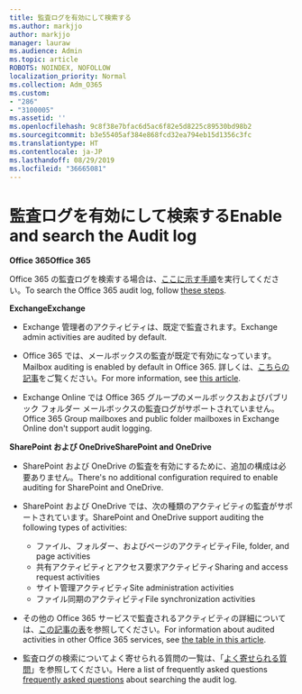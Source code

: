 ```yaml
---
title: 監査ログを有効にして検索する
ms.author: markjjo
author: markjjo
manager: lauraw
ms.audience: Admin
ms.topic: article
ROBOTS: NOINDEX, NOFOLLOW
localization_priority: Normal
ms.collection: Adm_O365
ms.custom:
- "286"
- "3100005"
ms.assetid: ''
ms.openlocfilehash: 9c8f38e7bfac6d5ac6f82e5d8225c89530bd98b2
ms.sourcegitcommit: b3e55405af384e868fcd32ea794eb15d1356c3fc
ms.translationtype: HT
ms.contentlocale: ja-JP
ms.lasthandoff: 08/29/2019
ms.locfileid: "36665081"
---
```

# <a name="enable-and-search-the-audit-log"></a><span data-ttu-id="570d6-102">監査ログを有効にして検索する</span><span class="sxs-lookup"><span data-stu-id="570d6-102">Enable and search the Audit log</span></span>

<span data-ttu-id="570d6-103">**Office 365**</span><span class="sxs-lookup"><span data-stu-id="570d6-103">**Office 365**</span></span>

<span data-ttu-id="570d6-104">Office 365 の監査ログを検索する場合は、[ここに示す手順](https://docs.microsoft.com/office365/securitycompliance/search-the-audit-log-in-security-and-compliance#search-the-audit-log)を実行してください。</span><span class="sxs-lookup"><span data-stu-id="570d6-104">To search the Office 365 audit log, follow [these steps](https://docs.microsoft.com/office365/securitycompliance/search-the-audit-log-in-security-and-compliance#search-the-audit-log).</span></span>

<span data-ttu-id="570d6-105">**Exchange**</span><span class="sxs-lookup"><span data-stu-id="570d6-105">**Exchange**</span></span>

- <span data-ttu-id="570d6-106">Exchange 管理者のアクティビティは、既定で監査されます。</span><span class="sxs-lookup"><span data-stu-id="570d6-106">Exchange admin activities are audited by default.</span></span>

- <span data-ttu-id="570d6-107">Office 365 では、メールボックスの監査が既定で有効になっています。</span><span class="sxs-lookup"><span data-stu-id="570d6-107">Mailbox auditing is enabled by default in Office 365.</span></span> <span data-ttu-id="570d6-108">詳しくは、[こちらの記事](https://docs.microsoft.com/office365/securitycompliance/enable-mailbox-auditing)をご覧ください。</span><span class="sxs-lookup"><span data-stu-id="570d6-108">For more information, see [this article](https://docs.microsoft.com/office365/securitycompliance/enable-mailbox-auditing).</span></span>

- <span data-ttu-id="570d6-109">Exchange Online では Office 365 グループのメールボックスおよびパブリック フォルダー メールボックスの監査ログがサポートされていません。</span><span class="sxs-lookup"><span data-stu-id="570d6-109">Office 365 Group mailboxes and public folder mailboxes in Exchange Online don't support audit logging.</span></span>

<span data-ttu-id="570d6-110">**SharePoint および OneDrive**</span><span class="sxs-lookup"><span data-stu-id="570d6-110">**SharePoint and OneDrive**</span></span>

- <span data-ttu-id="570d6-111">SharePoint および OneDrive の監査を有効にするために、追加の構成は必要ありません。</span><span class="sxs-lookup"><span data-stu-id="570d6-111">There's no additional configuration required to enable auditing for SharePoint and OneDrive.</span></span>

- <span data-ttu-id="570d6-112">SharePoint および OneDrive では、次の種類のアクティビティの監査がサポートされています。</span><span class="sxs-lookup"><span data-stu-id="570d6-112">SharePoint and OneDrive support auditing the following types of activities:</span></span>

    - <span data-ttu-id="570d6-113">ファイル、フォルダー、およびページのアクティビティ</span><span class="sxs-lookup"><span data-stu-id="570d6-113">File, folder, and page activities</span></span>
    - <span data-ttu-id="570d6-114">共有アクティビティとアクセス要求アクティビティ</span><span class="sxs-lookup"><span data-stu-id="570d6-114">Sharing and access request activities</span></span>
    - <span data-ttu-id="570d6-115">サイト管理アクティビティ</span><span class="sxs-lookup"><span data-stu-id="570d6-115">Site administration activities</span></span>
    - <span data-ttu-id="570d6-116">ファイル同期のアクティビティ</span><span class="sxs-lookup"><span data-stu-id="570d6-116">File synchronization activities</span></span>

- <span data-ttu-id="570d6-117">その他の Office 365 サービスで監査されるアクティビティの詳細については、[この記事の表](https://docs.microsoft.com/office365/securitycompliance/search-the-audit-log-in-security-and-compliance#audited-activities)を参照してください。</span><span class="sxs-lookup"><span data-stu-id="570d6-117">For information about audited activities in other Office 365 services, see  [the table in this article](https://docs.microsoft.com/office365/securitycompliance/search-the-audit-log-in-security-and-compliance#audited-activities).</span></span>

- <span data-ttu-id="570d6-118">監査ログの検索についてよく寄せられる質問の一覧は、「[よく寄せられる質問](https://docs.microsoft.com/office365/securitycompliance/search-the-audit-log-in-security-and-compliance#frequently-asked-questions)」を参照してください。</span><span class="sxs-lookup"><span data-stu-id="570d6-118">Here a list of frequently asked questions [frequently asked questions](https://docs.microsoft.com/office365/securitycompliance/search-the-audit-log-in-security-and-compliance#frequently-asked-questions) about searching the audit log.</span></span>